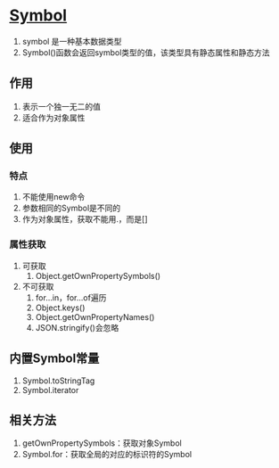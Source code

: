 # [Symbol](https://www.zhangxinxu.com/wordpress/2018/04/known-es6-symbol-function/)
1. symbol 是一种基本数据类型
2. Symbol()函数会返回symbol类型的值，该类型具有静态属性和静态方法

## 作用

1. 表示一个独一无二的值
2. 适合作为对象属性

## 使用

### 特点

1. 不能使用new命令
2. 参数相同的Symbol是不同的
3. 作为对象属性，获取不能用.，而是[]

### 属性获取

1. 可获取
   1. Object.getOwnPropertySymbols()
2. 不可获取
   1. for...in，for...of遍历
   2. Object.keys()
   3. Object.getOwnPropertyNames()
   4. JSON.stringify()会忽略

## 内置Symbol常量

1. Symbol.toStringTag
2. Symbol.iterator

## 相关方法

1. getOwnPropertySymbols：获取对象Symbol
2. Symbol.for：获取全局的对应的标识符的Symbol
